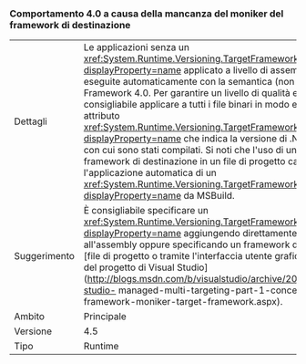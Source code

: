 ### <a name="missing-target-framework-moniker-results-in-40-behavior"></a>Comportamento 4.0 a causa della mancanza del moniker del framework di destinazione

|   |   |
|---|---|
|Dettagli|Le applicazioni senza un <xref:System.Runtime.Versioning.TargetFrameworkAttribute?displayProperty=name> applicato a livello di assembly verranno eseguite automaticamente con la semantica (non standard) di .NET Framework 4.0. Per garantire un livello di qualità elevato, è consigliabile applicare a tutti i file binari in modo esplicito un attributo <xref:System.Runtime.Versioning.TargetFrameworkAttribute?displayProperty=name> che indica la versione di .NET Framework con cui sono stati compilati. Si noti che l'uso di un moniker del framework di destinazione in un file di progetto causerà l'applicazione automatica di un <xref:System.Runtime.Versioning.TargetFrameworkAttribute?displayProperty=name> da MSBuild.|
|Suggerimento|È consigliabile specificare un <xref:System.Runtime.Versioning.TargetFrameworkAttribute?displayProperty=name> aggiungendo direttamente l'attributo all'assembly oppure specificando un framework di destinazione nel [file di progetto o tramite l'interfaccia utente grafica delle proprietà del progetto di Visual Studio](http://blogs.msdn.com/b/visualstudio/archive/2010/05/19/visual-studio- managed-multi-targeting-part-1-concepts-target-framework-moniker-target-framework.aspx).|
|Ambito|Principale|
|Versione|4.5|
|Tipo|Runtime|

